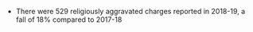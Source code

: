 * There were 529 religiously aggravated charges reported in 2018-19, a fall of 18% compared to 2017-18
